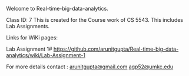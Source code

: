 Welcome to Real-time-big-data-analytics.

Class ID: 7
This is created for the Course work of CS 5543.
This includes Lab Assignments.

Links for WiKi pages:

Lab Assignment 1#  https://github.com/arunitgupta/Real-time-big-data-analytics/wiki/Lab-Assignment-1


For more details contact : arunitgupta@gmail.com
agp52@umkc.edu
